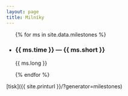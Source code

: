 ```yaml
---
layout: page
title: Milníky
---
```

<ul class="milestones">
{% for ms in site.data.milestones %}
	<li>
		<h3>{{ ms.time }} — {{ ms.short }}</h3>
		<p>{{ ms.long }}</p>
	</li>
{% endfor %}
</ul>

[tisk]({{ site.printurl }}/?generator=milestones)
